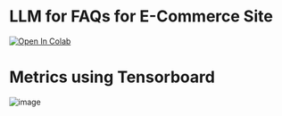 # LLM for FAQs for E-Commerce Site

<a href="https://colab.research.google.com/github/balnarendrasapa/faq-llm/blob/master/Finetuning_Bloom_7b1_for_FAQ.ipynb" target="_parent"><img src="https://colab.research.google.com/assets/colab-badge.svg" alt="Open In Colab"/></a>

# Metrics using Tensorboard

![image](https://github.com/balnarendrasapa/faq-llm/assets/61614290/4f667871-8660-4a11-89e5-ff9629a92577)
